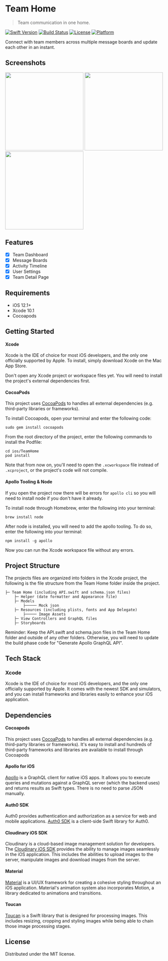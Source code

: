 # Team Home
>  Team communication in one home.

[![Swift Version][swift-image]][swift-url]
[![Build Status][travis-image]][travis-url]
[![License][license-image]][license-url]
[![Platform](https://img.shields.io/cocoapods/p/LFAlertController.svg?style=flat)](http://cocoapods.org/pods/LFAlertController)

Connect with team members across multiple message boards and update each other in an instant.

## Screenshots
<img src="https://github.com/Lambda-School-Labs/labs-team-home/blob/master/frontend/src/assets/iOS_mainScreen.png" width="250" /> <img src="https://github.com/Lambda-School-Labs/labs-team-home/blob/master/frontend/src/assets/iOS_addDocuments.png" width = 250 /> <img src="https://github.com/Lambda-School-Labs/labs-team-home/blob/master/frontend/src/assets/iOS_documents.png" width = 250 />

## Features

- [x] Team Dashboard
- [x] Message Boards
- [x] Activity Timeline
- [x] User Settings
- [x] Team Detail Page

## Requirements

- iOS 12.1+
- Xcode 10.1
- Cocoapods

## Getting Started

#### Xcode

Xcode is the IDE of choice for most iOS developers, and the only one officially supported by Apple. To install, simply download Xcode on the Mac App Store.

Don't open any Xcode project or workspace files yet. You will need to install the project's external dependencies first.

#### CocoaPods

This project uses [CocoaPods](http://cocoapods.org/) to handles all external dependencies (e.g. third-party libraries or frameworks).

To install Cocoapods, open your terminal and enter the following code:

    sudo gem install cocoapods

From the root directory of the project, enter the following commands to install the Podfile:

    cd ios/TeamHome
    pod install
    
Note that from now on, you'll need to open the `.xcworkspace` file instead of `.xcproject`, or the project's code will not compile.

#### Apollo Tooling & Node

If you open the project now there will be errors for `apollo cli` so you will need to install node if you don't have it already.

To install node through Homebrew, enter the following into your terminal:

    brew install node
    
After node is installed, you will need to add the apollo tooling. To do so, enter the following into your terminal:

    npm install -g apollo
    
Now you can run the Xcode workspace file without any errors.

## Project Structure

The projects files are organized into folders in the Xcode project, the following is the file structure from the Team Home folder inside the project.

```
├─ Team Home (including API.swift and schema.json files)
    ├─ Helper (date formatter and Appearance file)
    ├─ Models
        ├───── Mock json
    ├─ Resources (including plists, fonts and App Delegate)
        ├───── Image Assets
    ├─ View Controllers and GraphQL files
    ├─ Storyboards
```

Reminder: Keep the API.swift and schema.json files in the Team Home folder and outside of any other folders. Otherwise, you will need to update the build phase code for "Generate Apollo GraphQL API".

## Tech Stack

### Xcode

Xcode is the IDE of choice for most iOS developers, and the only one officially supported by Apple. It comes with the newest SDK and simulators, and you can install frameworks and libraries easily to enhance your iOS application.

## Dependencies

#### Cocoapods

This project uses [CocoaPods](http://cocoapods.org/) to handles all external dependencies (e.g. third-party libraries or frameworks). It's easy to install and hundreds of third-party frameworks and libraries are available to install through Cocoapods

#### Apollo for iOS

[Apollo](https://www.apollographql.com/docs/ios/) is a GraphQL client for native iOS apps. It allows you to execute queries and mutations against a GraphQL server (which the backend uses) and returns results as Swift types. There is no need to parse JSON manually.

#### Auth0 SDK

Auth0 provides authentication and authorization as a service for web and mobile applications. [Auth0 SDK](https://auth0.com/docs/libraries/auth0-swift) is a client-side Swift library for Auth0. 

#### Cloudinary iOS SDK

Cloudinary is a cloud-based image management solution for developers. The [Cloudinary iOS SDK](https://cloudinary.com/documentation/ios_integration#getting_started_guide) provides the ability to manage images seamlessly in the iOS application. This includes the abilities to upload images to the server, manipulate images and download images from the server.

#### Material

[Material](https://github.com/CosmicMind/Material) is a UI/UX framework for creating a cohesive styling throughout an iOS application. Material's animation system also incorporates Motion, a library dedicated to animations and transitions.

#### Toucan
[Toucan](https://cocoapods.org/pods/Toucan) is a Swift library that is designed for processing images. This includes resizing, cropping and styling images while being able to chain those image processing stages.

## License

Distributed under the MIT license. 

[swift-image]:https://img.shields.io/badge/swift-3.0-orange.svg
[swift-url]: https://swift.org/
[license-image]: https://img.shields.io/badge/License-MIT-blue.svg
[license-url]: LICENSE
[travis-image]: https://img.shields.io/travis/dbader/node-datadog-metrics/master.svg?style=flat-square
[travis-url]: https://travis-ci.org/dbader/node-datadog-metrics
